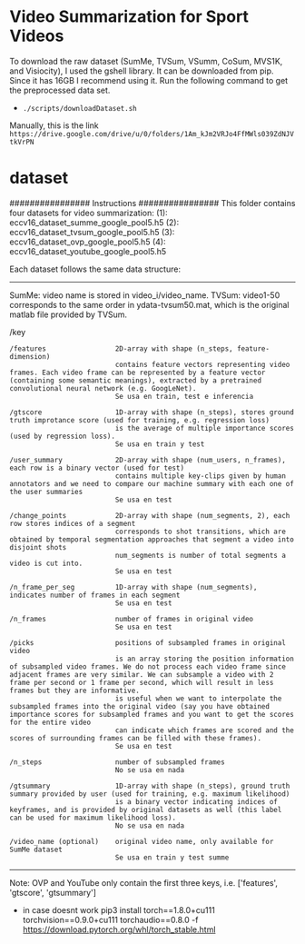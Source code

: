 # Video Summarization for Sport Videos

To download the raw dataset (SumMe, TVSum, VSumm, CoSum, MVS1K, and Visiocity), I used the gshell library. It can be downloaded from pip. Since it has 16GB I recommend using it. Run the following command to get the preprocessed data set.

* `./scripts/downloadDataset.sh`

Manually, this is the link `https://drive.google.com/drive/u/0/folders/1Am_kJm2VRJo4FfMWls039ZdNJVtkVrPN`

# dataset

################ Instructions ################
This folder contains four datasets for video summarization:
(1): eccv16_dataset_summe_google_pool5.h5
(2): eccv16_dataset_tvsum_google_pool5.h5
(3): eccv16_dataset_ovp_google_pool5.h5
(4): eccv16_dataset_youtube_google_pool5.h5



Each dataset follows the same data structure:
***********************************************************************************************************************************************
SumMe: video name is stored in video_i/video_name.
TVSum: video1-50 corresponds to the same order in ydata-tvsum50.mat, which is the original matlab file provided by TVSum.

  /key
  
    /features                 2D-array with shape (n_steps, feature-dimension)
                              contains feature vectors representing video frames. Each video frame can be represented by a feature vector (containing some semantic meanings), extracted by a pretrained convolutional neural network (e.g. GoogLeNet). 
                              Se usa en train, test e inferencia

    /gtscore                  1D-array with shape (n_steps), stores ground truth improtance score (used for training, e.g. regression loss)
                              is the average of multiple importance scores (used by regression loss).
                              Se usa en train y test
    
    /user_summary             2D-array with shape (num_users, n_frames), each row is a binary vector (used for test)
                              contains multiple key-clips given by human annotators and we need to compare our machine summary with each one of the user summaries
                              Se usa en test

    /change_points            2D-array with shape (num_segments, 2), each row stores indices of a segment
                              corresponds to shot transitions, which are obtained by temporal segmentation approaches that segment a video into disjoint shots
                              num_segments is number of total segments a video is cut into. 
                              Se usa en test

    /n_frame_per_seg          1D-array with shape (num_segments), indicates number of frames in each segment
                              Se usa en test

    /n_frames                 number of frames in original video
                              Se usa en test

    /picks                    positions of subsampled frames in original video
                              is an array storing the position information of subsampled video frames. We do not process each video frame since adjacent frames are very similar. We can subsample a video with 2 frame per second or 1 frame per second, which will result in less frames but they are informative.
                              is useful when we want to interpolate the subsampled frames into the original video (say you have obtained importance scores for subsampled frames and you want to get the scores for the entire video
                              can indicate which frames are scored and the scores of surrounding frames can be filled with these frames).
                              Se usa en test

    /n_steps                  number of subsampled frames
                              No se usa en nada
    
    /gtsummary                1D-array with shape (n_steps), ground truth summary provided by user (used for training, e.g. maximum likelihood)
                              is a binary vector indicating indices of keyframes, and is provided by original datasets as well (this label can be used for maximum likelihood loss).
                              No se usa en nada
    
    /video_name (optional)    original video name, only available for SumMe dataset
                              Se usa en train y test summe
***********************************************************************************************************************************************
Note: OVP and YouTube only contain the first three keys, i.e. ['features', 'gtscore', 'gtsummary']


* in case doesnt work  pip3 install torch==1.8.0+cu111 torchvision==0.9.0+cu111 torchaudio==0.8.0 -f https://download.pytorch.org/whl/torch_stable.html

